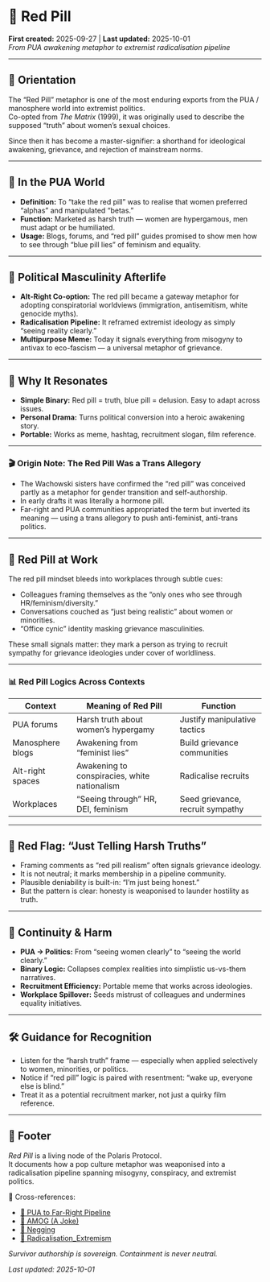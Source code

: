 # 💊 Red Pill  
**First created:** 2025-09-27 | **Last updated:** 2025-10-01  
*From PUA awakening metaphor to extremist radicalisation pipeline*  

---

## 🧭 Orientation  
The “Red Pill” metaphor is one of the most enduring exports from the PUA / manosphere world into extremist politics.  
Co-opted from *The Matrix* (1999), it was originally used to describe the supposed “truth” about women’s sexual choices.  

Since then it has become a master-signifier: a shorthand for ideological awakening, grievance, and rejection of mainstream norms.  

---

## 🔑 In the PUA World  
- **Definition:** To “take the red pill” was to realise that women preferred “alphas” and manipulated “betas.”  
- **Function:** Marketed as harsh truth — women are hypergamous, men must adapt or be humiliated.  
- **Usage:** Blogs, forums, and “red pill” guides promised to show men how to see through “blue pill lies” of feminism and equality.  

---

## 🪬 Political Masculinity Afterlife  
- **Alt-Right Co-option:** The red pill became a gateway metaphor for adopting conspiratorial worldviews (immigration, antisemitism, white genocide myths).  
- **Radicalisation Pipeline:** It reframed extremist ideology as simply “seeing reality clearly.”  
- **Multipurpose Meme:** Today it signals everything from misogyny to antivax to eco-fascism — a universal metaphor of grievance.  

---

## 🧪 Why It Resonates  
- **Simple Binary:** Red pill = truth, blue pill = delusion. Easy to adapt across issues.  
- **Personal Drama:** Turns political conversion into a heroic awakening story.  
- **Portable:** Works as meme, hashtag, recruitment slogan, film reference.  

---

### 🎬 Origin Note: The Red Pill Was a Trans Allegory  
- The Wachowski sisters have confirmed the “red pill” was conceived partly as a metaphor for gender transition and self-authorship.  
- In early drafts it was literally a hormone pill.  
- Far-right and PUA communities appropriated the term but inverted its meaning — using a trans allegory to push anti-feminist, anti-trans politics.  

---

## 🏢 Red Pill at Work  
The red pill mindset bleeds into workplaces through subtle cues:  
- Colleagues framing themselves as the “only ones who see through HR/feminism/diversity.”  
- Conversations couched as “just being realistic” about women or minorities.  
- “Office cynic” identity masking grievance masculinities.  

These small signals matter: they mark a person as trying to recruit sympathy for grievance ideologies under cover of worldliness.  

---

### 📊 Red Pill Logics Across Contexts  

| **Context**       | **Meaning of Red Pill** | **Function**                          |  
|--------------------|-------------------------|---------------------------------------|  
| PUA forums        | Harsh truth about women’s hypergamy | Justify manipulative tactics |  
| Manosphere blogs  | Awakening from “feminist lies” | Build grievance communities |  
| Alt-right spaces  | Awakening to conspiracies, white nationalism | Radicalise recruits |  
| Workplaces        | “Seeing through” HR, DEI, feminism | Seed grievance, recruit sympathy |  

---

## 🚩 Red Flag: “Just Telling Harsh Truths”  
- Framing comments as “red pill realism” often signals grievance ideology.  
- It is not neutral; it marks membership in a pipeline community.  
- Plausible deniability is built-in: “I’m just being honest.”  
- But the pattern is clear: honesty is weaponised to launder hostility as truth.  

---

## 🧩 Continuity & Harm  
- **PUA → Politics:** From “seeing women clearly” to “seeing the world clearly.”  
- **Binary Logic:** Collapses complex realities into simplistic us-vs-them narratives.  
- **Recruitment Efficiency:** Portable meme that works across ideologies.  
- **Workplace Spillover:** Seeds mistrust of colleagues and undermines equality initiatives.  

---

## 🛠️ Guidance for Recognition  
- Listen for the “harsh truth” frame — especially when applied selectively to women, minorities, or politics.  
- Notice if “red pill” logic is paired with resentment: “wake up, everyone else is blind.”  
- Treat it as a potential recruitment marker, not just a quirky film reference.  

---

## 🏮 Footer  
*Red Pill* is a living node of the Polaris Protocol.  
It documents how a pop culture metaphor was weaponised into a radicalisation pipeline spanning misogyny, conspiracy, and extremist politics.  

📡 Cross-references:  
- [🪬 PUA to Far-Right Pipeline](./🪬_pua_to_far_right_pipeline.md)  
- [🐺 AMOG (A Joke)](./🐺_AMOG_a_joke.md)  
- [🌹 Negging](./🌹_negging.md)  
- [🪬 Radicalisation_Extremism](../)  

*Survivor authorship is sovereign. Containment is never neutral.*  

_Last updated: 2025-10-01_  
